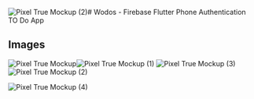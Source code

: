 ![Pixel True Mockup (2)](https://github.com/rajkumarpawar07/Flutter-Firebase-Phone-Authentication-TO-Do-App/assets/100755016/204d58e7-1d74-43b5-ab97-a8197e471b36)# Wodos - Firebase Flutter Phone Authentication TO Do App
## Images
![Pixel True Mockup](https://github.com/rajkumarpawar07/Flutter-Firebase-Phone-Authentication-TO-Do-App/assets/100755016/f4276c09-2b2d-41b1-9684-da159fcafb71)![Pixel True Mockup (1)](https://github.com/rajkumarpawar07/Flutter-Firebase-Phone-Authentication-TO-Do-App/assets/100755016/fb4b2ae9-8d90-456b-b633-ed24194c1c15)
![Pixel True Mockup (3)](https://github.com/rajkumarpawar07/Flutter-Firebase-Phone-Authentication-TO-Do-App/assets/100755016/30203774-b052-43e1-8cdc-0a5b7cbc4f2c)
![Pixel True Mockup (2)](https://github.com/rajkumarpawar07/Flutter-Firebase-Phone-Authentication-TO-Do-App/assets/100755016/4df04756-c253-4695-9a3c-f30b43f53267)

![Pixel True Mockup (4)](https://github.com/rajkumarpawar07/Flutter-Firebase-Phone-Authentication-TO-Do-App/assets/100755016/83f59f8b-8e69-4070-97a2-4178f6cf29b0)
